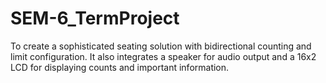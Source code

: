 # SEM-6_TermProject
To create a sophisticated seating solution with bidirectional counting and limit configuration. It also integrates a speaker for audio output and a 16x2 LCD for displaying counts and important information.
